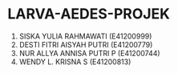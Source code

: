 # LARVA-AEDES-PROJEK
1. SISKA YULIA RAHMAWATI    (E41200999) 
2. DESTI FITRI AISYAH PUTRI (E41200779) 
3. NUR ALLYA ANNISA PUTRI P (E41200744) 
4. WENDY L. KRISNA S        (E41200813)
